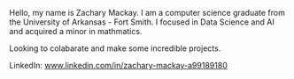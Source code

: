 Hello, my name is Zachary Mackay. I am a computer science graduate from the University of Arkansas - Fort Smith. I focused in Data Science and AI and acquired a minor in mathmatics.

Looking to colabarate and make some incredible projects. 


LinkedIn: www.linkedin.com/in/zachary-mackay-a99189180
